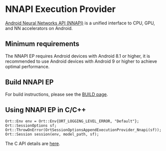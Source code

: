 # NNAPI Execution Provider

[Android Neural Networks API (NNAPI)](https://developer.android.com/ndk/guides/neuralnetworks) is a unified interface to CPU, GPU, and NN accelerators on Android.

## Minimum requirements

The NNAPI EP requires Android devices with Android 8.1 or higher, it is recommended to use Android devices with Android 9 or higher to achieve optimal performance.

## Build NNAPI EP

For build instructions, please see the [BUILD page](../../BUILD.md#Android-NNAPI-Execution-Provider).

## Using NNAPI EP in C/C++

```
Ort::Env env = Ort::Env{ORT_LOGGING_LEVEL_ERROR, "Default"};
Ort::SessionOptions sf;
Ort::ThrowOnError(OrtSessionOptionsAppendExecutionProvider_Nnapi(sf));
Ort::Session session(env, model_path, sf);
```
The C API details are [here](../C_API.md#c-api).
